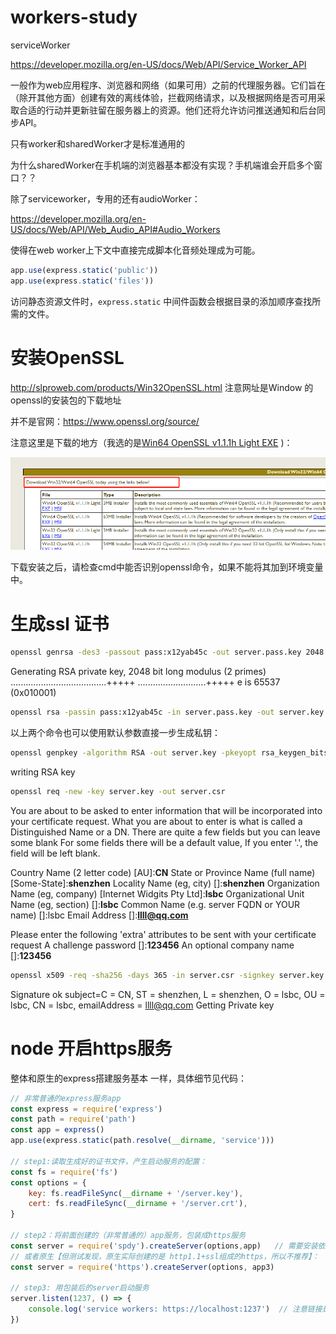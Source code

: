 # workers-study

serviceWorker

https://developer.mozilla.org/en-US/docs/Web/API/Service_Worker_API

一般作为web应用程序、浏览器和网络（如果可用）之前的代理服务器。它们旨在（除开其他方面）创建有效的离线体验，拦截网络请求，以及根据网络是否可用采取合适的行动并更新驻留在服务器上的资源。他们还将允许访问推送通知和后台同步API。



只有worker和sharedWorker才是标准通用的

为什么sharedWorker在手机端的浏览器基本都没有实现？手机端谁会开启多个窗口？？



除了serviceworker，专用的还有audioWorker：

https://developer.mozilla.org/en-US/docs/Web/API/Web_Audio_API#Audio_Workers

使得在web worker上下文中直接完成脚本化音频处理成为可能。





```javascript
app.use(express.static('public'))
app.use(express.static('files'))
```

访问静态资源文件时，`express.static` 中间件函数会根据目录的添加顺序查找所需的文件。





# 安装OpenSSL

http://slproweb.com/products/Win32OpenSSL.html 注意网址是Window 的openssl的安装包的下载地址

并不是官网：https://www.openssl.org/source/

注意这里是下载的地方（我选的是[Win64 OpenSSL v1.1.1h Light EXE](http://slproweb.com/download/Win64OpenSSL_Light-1_1_1h.exe) )：

![image-20200930140907903](.\image-20200930140907903.png)

下载安装之后，请检查cmd中能否识别openssl命令，如果不能将其加到环境变量中。



# 生成ssl 证书

 ```bash
openssl genrsa -des3 -passout pass:x12yab45c -out server.pass.key 2048
 ```

Generating RSA private key, 2048 bit long modulus (2 primes)
......................................+++++
...........................+++++
e is 65537 (0x010001)

 ``` bash
openssl rsa -passin pass:x12yab45c -in server.pass.key -out server.key   # 完成后，上面命令产生的server.pass.key文件可以删除了！
 ```

以上两个命令也可以使用默认参数直接一步生成私钥：

``` bash
openssl genpkey -algorithm RSA -out server.key -pkeyopt rsa_keygen_bits:2048 # 前面两个命令，现在只需要这一个了！
```





writing RSA key

```bash
openssl req -new -key server.key -out server.csr
```

You are about to be asked to enter information that will be incorporated into your certificate request.
What you are about to enter is what is called a Distinguished Name or a DN.
There are quite a few fields but you can leave some blank
For some fields there will be a default value, If you enter '.', the field will be left blank.

Country Name (2 letter code) [AU]:**CN**
State or Province Name (full name) [Some-State]:**shenzhen**
Locality Name (eg, city) []:**shenzhen**
Organization Name (eg, company) [Internet Widgits Pty Ltd]:**lsbc**
Organizational Unit Name (eg, section) []:**lsbc**
Common Name (e.g. server FQDN or YOUR name) []:lsbc
Email Address []:**llll@qq.com**

Please enter the following 'extra' attributes
to be sent with your certificate request
A challenge password []:**123456**
An optional company name []:**123456**

```bash
openssl x509 -req -sha256 -days 365 -in server.csr -signkey server.key -out server.crt
```

Signature ok
subject=C = CN, ST = shenzhen, L = shenzhen, O = lsbc, OU = lsbc, CN = lsbc, emailAddress = llll@qq.com
Getting Private key

# node 开启https服务

整体和原生的express搭建服务基本 一样，具体细节见代码：

```js
// 非常普通的express服务app
const express = require('express')
const path = require('path')
const app = express()
app.use(express.static(path.resolve(__dirname, 'service')))

// step1:读取生成好的证书文件，产生启动服务的配置：
const fs = require('fs')
const options = {
    key: fs.readFileSync(__dirname + '/server.key'),
    cert: fs.readFileSync(__dirname + '/server.crt'),
}

// step2：将前面创建的（非常普通的）app服务，包装成https服务
const server = require('spdy').createServer(options,app)   // 需要安装依赖：npm i -D spdy 
// 或者原生【但测试发现，原生实际创建的是 http1.1+ssl组成的https，所以不推荐】：
const server = require('https').createServer(options, app3)

// step3: 用包装后的server启动服务
server.listen(1237, () => {
    console.log('service workers: https://localhost:1237')  // 注意链接是 https协议！！
})
```


